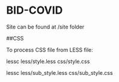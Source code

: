 # BID-COVID
 
Site can be found at /site folder

##CSS

To process CSS file from LESS file:

lessc less/style.less css/style.css

lessc less/sub_style.less css/sub_style.css
